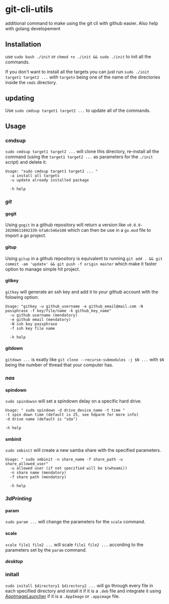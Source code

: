 # git-cli-utils
additional command to make using the git cli with github easier. Also help with golang developement

## Installation

use `sudo bash ./init` or `chmod +x ./init && sudo ./init` to init all the commands.

If you don't want to install all the targets you can just run `sudo ./init target1 target2 ...` with `targetn` being one of the name of the directories inside the `cmds` directory.

## updating

Use `sudo cmdsup target1 target2 ...` to update all of the commands.

## Usage

### cmdsup

`sudo cmdsup target1 target2 ...` will clone this directory, re-install all the command (using the `target1 target2 ...` as parameters for the `./init` script) and delete it.

```
Usage: "sudo cmdsup target1 target2 ... "
  -a install all targets
  -u update already installed package

  -h help
```

### _git_

#### gogit

Using `gogit` in a github repository will return a version like `v0.0.0-20200611092339-bfa8c546e108` which can then be use in a `go.mod` file to import a go project.

#### gitup

Using  `gitup` in a github repository is equivalent to running `git add . && git commit -am 'update' && git push -f origin master` which make it faster option to manage simple hit project.

#### gitkey

`gitkey` will generate an ssh key and add it to your github account with the folowing option:

```
Usage: "gitkey -u github_username -e github_email@mail.com -N passphrase -f key/file/name -k github_key_name"
  -u github username (mendatory)
  -e github email (mendatory)
  -N ssh key passphrase
  -f ssh key file name

  -h help
```

#### gitdown

`gitdown ...` is exatly like `git clone --recurse-submodules -j $N ...` with `$N` being the number of thread that your computer has.

### _nas_

#### spindown

`sudo spindowsn` will set a spindown delay on a specific hard drive.

```
Usage: " sudo spindown -d drive_device_name -t time "
-t spin down time (default is 25, see hdparm for more info)
-d drive name (default is "sda")

-h help
```

#### smbinit

`sudo smbinit` will create a new samba share with the specified parameters.

```
Usage: " sudo smbinit -n share_name -f share_path -u share_allowed_user"
  -u allowed user (if not specified will be $(whoami))
  -n share name (mendatory)
  -f share path (mendatory)

  -h help
```

### _3dPrinting_

#### param

`sudo param ...` will change the parameters for the `scale` command.

#### scale

`scale file1 file2 ...` will scale `file1 file2 ...` according to the parameters set by the `param` command.

#### _desktop_

### initall

`sudo initall $directory1 $directory2 ...` will go through every file in each specified directory and install it if it is a `.deb` file and integrate it using [AppImageLauncher](https://github.com/TheAssassin/AppImageLauncher) if it is a `.AppImage` or `.appimage` file.
